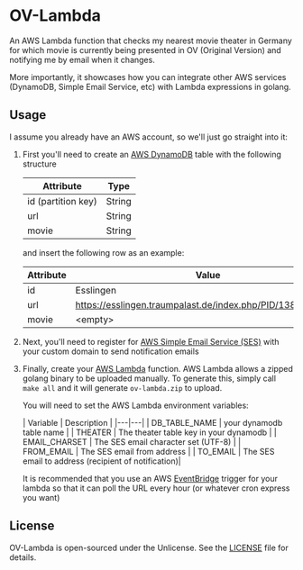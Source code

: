 # OV-Lambda

An AWS Lambda function that checks my nearest movie theater in Germany for which movie is currently being presented in
OV (Original Version) and notifying me by email when it changes.

More importantly, it showcases how you can integrate other AWS services (DynamoDB, Simple Email Service, etc) with
Lambda expressions in golang.

## Usage

I assume you already have an AWS account, so we'll just go straight into it:

1. First you'll need to create an [AWS DynamoDB](https://aws.amazon.com/dynamodb/) table with the following structure

   | Attribute | Type | 
   |---|---|
   | id (partition key) | String |
   | url | String |
   | movie | String |

   and insert the following row as an example:

   | Attribute | Value | 
   |---|---|
   | id | Esslingen |
   | url | https://esslingen.traumpalast.de/index.php/PID/138/R/70.html |
   | movie | \<empty\> |

2. Next, you'll need to register for [AWS Simple Email Service (SES)](https://aws.amazon.com/ses/) with your custom
   domain to send notification emails
3. Finally, create your [AWS Lambda](https://aws.amazon.com/lambda/) function. AWS Lambda allows a zipped golang binary
   to be uploaded manually. To generate this, simply call `make all` and it will generate `ov-lambda.zip` to upload.

   You will need to set the AWS Lambda environment variables:

   | Variable | Description |
       |---|---|
   | DB_TABLE_NAME | your dynamodb table name |
   | THEATER | The theater table key in your dynamodb |
   | EMAIL_CHARSET | The SES email character set (UTF-8) |
   | FROM_EMAIL | The SES email from address |
   | TO_EMAIL | The SES email to address (recipient of notification)|

   It is recommended that you use an AWS [EventBridge](https://aws.amazon.com/eventbridge/) trigger for your lambda so
   that it can poll the URL every hour (or whatever cron express you want)

## License

OV-Lambda is open-sourced under the Unlicense. See the [LICENSE](./LICENSE) file for details.
